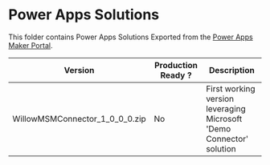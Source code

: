 # Power Apps Solutions

This folder contains Power Apps Solutions Exported from the [Power Apps Maker Portal](https://make.powerapps.com/environments/ac7c374e-5d98-ed20-8035-21d6763e1b1a/solutions/be337e56-ee34-ef11-8409-7c1e520019a5/overview).

| Version | Production Ready ? | Description | 
|--------|--------|--------|
|WillowMSMConnector_1_0_0_0.zip | No | First working version leveraging Microsoft 'Demo Connector' solution  |


